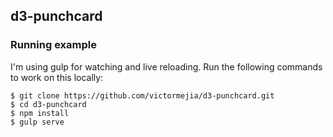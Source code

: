 ## d3-punchcard

### Running example
I'm using gulp for  watching and live reloading. Run the following commands to work on this locally:

    $ git clone https://github.com/victormejia/d3-punchcard.git
    $ cd d3-punchcard
    $ npm install
    $ gulp serve
